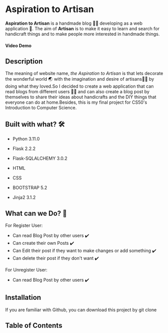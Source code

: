 # Aspiration to Artisan
**Aspiration to Artisan** is a handmade blog :yarn::thread: developing as a web application :iphone:. The aim of **Artisan** is to make it easy to learn and search for handicraft things and to make people more interested in handmade things.

#### Video Demo
## Description
The meaning of website name, *the Aspiration to Artisan* is that lets decorate the wonderful world :earth_asia: with the imagination and desire of artisans:standing_man: by doing what they loved.So I decided to create a web application that can read blogs from different users :boy::girl: and can also create a blog post by themselves to share their ideas about handicrafts and the DIY things that everyone can do at home.Besides, this is my final project for CS50's Introduction to Computer Science.

## Built with what? :hammer_and_wrench:
- Python 3.11.0
* Flask 2.2.2
+ Flask-SQLALCHEMY 3.0.2
- HTML 
* CSS
+ BOOTSTRAP 5.2
- Jinja2 3.1.2
## What can we Do? :monocle_face:
For Register User:
+ Can read Blog Post by other users :heavy_check_mark:
+ Can create their own Posts :heavy_check_mark:
+ Can Edit their post if they want to make changes or add something :heavy_check_mark:
+ Can delete their post if they don't want :heavy_check_mark:

For Unregister User:
- Can read Blog Post by other users :heavy_check_mark:

## Installation
If you are familiar with Github, you can download this project by git clone



## Table of Contents

